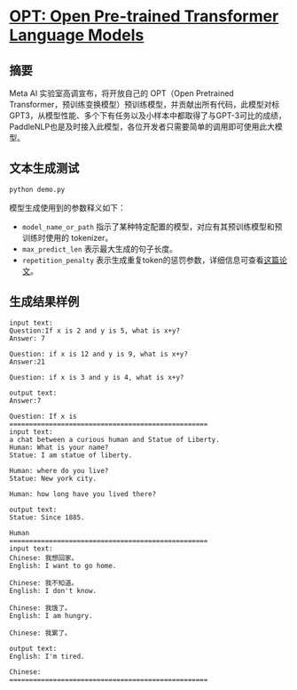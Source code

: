 # [OPT: Open Pre-trained Transformer Language Models](https://arxiv.org/pdf/1909.05858.pdf)

## 摘要

Meta AI 实验室高调宣布，将开放自己的 OPT（Open Pretrained Transformer，预训练变换模型）预训练模型，并贡献出所有代码，此模型对标GPT3，从模型性能、多个下有任务以及小样本中都取得了与GPT-3可比的成绩，PaddleNLP也是及时接入此模型，各位开发者只需要简单的调用即可使用此大模型。

## 文本生成测试
```sh
python demo.py
```
模型生成使用到的参数释义如下：
- `model_name_or_path` 指示了某种特定配置的模型，对应有其预训练模型和预训练时使用的 tokenizer。
- `max_predict_len` 表示最大生成的句子长度。
- `repetition_penalty` 表示生成重复token的惩罚参数，详细信息可查看[这篇论文](https://arxiv.org/pdf/1909.05858.pdf)。

## 生成结果样例

```
input text:
Question:If x is 2 and y is 5, what is x+y?
Answer: 7

Question: if x is 12 and y is 9, what is x+y?
Answer:21

Question: if x is 3 and y is 4, what is x+y?

output text:
Answer:7

Question: If x is
==================================================
input text:
a chat between a curious human and Statue of Liberty.
Human: What is your name?
Statue: I am statue of liberty.

Human: where do you live?
Statue: New york city.

Human: how long have you lived there?

output text:
Statue: Since 1885.

Human
==================================================
input text:
Chinese: 我想回家。
English: I want to go home.

Chinese: 我不知道。
English: I don't know.

Chinese: 我饿了。
English: I am hungry.

Chinese: 我累了。

output text:
English: I'm tired.

Chinese:
==================================================
```
